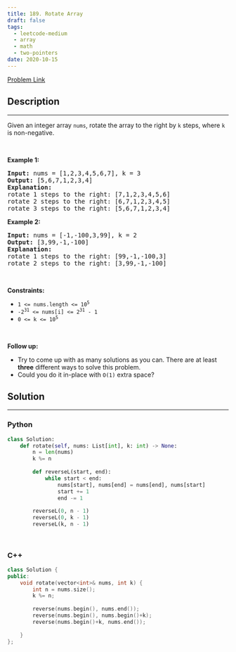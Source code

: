 ```yaml
---
title: 189. Rotate Array
draft: false
tags: 
  - leetcode-medium
  - array
  - math
  - two-pointers
date: 2020-10-15
---
```


[Problem Link](https://leetcode.com/problems/rotate-array/)

## Description

---
<p>Given an integer array <code>nums</code>, rotate the array to the right by <code>k</code> steps, where <code>k</code> is non-negative.</p>

<p>&nbsp;</p>
<p><strong class="example">Example 1:</strong></p>

<pre>
<strong>Input:</strong> nums = [1,2,3,4,5,6,7], k = 3
<strong>Output:</strong> [5,6,7,1,2,3,4]
<strong>Explanation:</strong>
rotate 1 steps to the right: [7,1,2,3,4,5,6]
rotate 2 steps to the right: [6,7,1,2,3,4,5]
rotate 3 steps to the right: [5,6,7,1,2,3,4]
</pre>

<p><strong class="example">Example 2:</strong></p>

<pre>
<strong>Input:</strong> nums = [-1,-100,3,99], k = 2
<strong>Output:</strong> [3,99,-1,-100]
<strong>Explanation:</strong> 
rotate 1 steps to the right: [99,-1,-100,3]
rotate 2 steps to the right: [3,99,-1,-100]
</pre>

<p>&nbsp;</p>
<p><strong>Constraints:</strong></p>

<ul>
	<li><code>1 &lt;= nums.length &lt;= 10<sup>5</sup></code></li>
	<li><code>-2<sup>31</sup> &lt;= nums[i] &lt;= 2<sup>31</sup> - 1</code></li>
	<li><code>0 &lt;= k &lt;= 10<sup>5</sup></code></li>
</ul>

<p>&nbsp;</p>
<p><strong>Follow up:</strong></p>

<ul>
	<li>Try to come up with as many solutions as you can. There are at least <strong>three</strong> different ways to solve this problem.</li>
	<li>Could you do it in-place with <code>O(1)</code> extra space?</li>
</ul>


## Solution

---
### Python
``` py title='rotate-array'
class Solution:
    def rotate(self, nums: List[int], k: int) -> None:
        n = len(nums)
        k %= n
        
        def reverseL(start, end):
            while start < end:
                nums[start], nums[end] = nums[end], nums[start]
                start += 1
                end -= 1
        
        reverseL(0, n - 1)
        reverseL(0, k - 1)
        reverseL(k, n - 1)
        
        
```
### C++
``` cpp title='rotate-array'
class Solution {
public:
    void rotate(vector<int>& nums, int k) {
        int n = nums.size();
        k %= n;
        
        reverse(nums.begin(), nums.end());
        reverse(nums.begin(), nums.begin()+k);
        reverse(nums.begin()+k, nums.end());
        
    }
};
```

